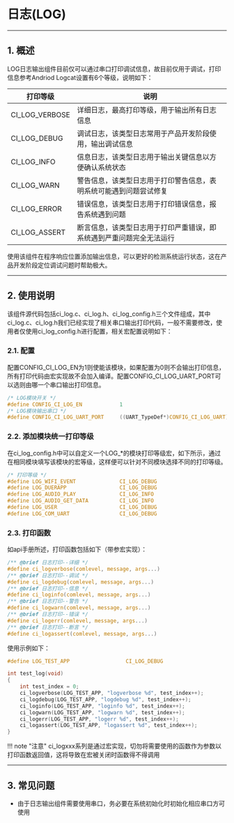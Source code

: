 # 日志(LOG)

***

## 1. 概述

LOG日志输出组件目前仅可以通过串口打印调试信息，故目前仅用于调试，打印信息参考Andriod Logcat设置有6个等级，说明如下：

| 打印等级       | 说明                                                                 |
| -------------- | -------------------------------------------------------------------- |
| CI_LOG_VERBOSE | 详细日志，最高打印等级，用于输出所有日志信息                         |
| CI_LOG_DEBUG   | 调试日志，该类型日志常用于产品开发阶段使用，输出调试信息             |
| CI_LOG_INFO    | 信息日志，该类型日志用于输出关键信息以方便确认系统状态               |
| CI_LOG_WARN    | 警告信息，该类型日志用于打印警告信息，表明系统可能遇到问题尝试修复   |
| CI_LOG_ERROR   | 错误信息，该类型日志用于打印错误信息，报告系统遇到问题               |
| CI_LOG_ASSERT  | 断言信息，该类型日志用于打印严重错误，即系统遇到严重问题完全无法运行 |

使用该组件在程序响应位置添加输出信息，可以更好的检测系统运行状态，这在产品开发阶段定位调试问题时帮助极大。

***

## 2. 使用说明

该组件源代码包括ci_log.c、ci_log.h、ci_log_config.h三个文件组成，其中ci_log.c、ci_log.h我们已经实现了相关串口输出打印代码，一般不需要修改，使用者仅使用ci_log_config.h进行配置，相关宏配置说明如下：

### 2.1. 配置

配置CONFIG_CI_LOG_EN为1则使能该模块，如果配置为0则不会输出打印信息，所有打印代码由宏实现故不会加入编译。配置CONFIG_CI_LOG_UART_PORT可以选则由哪一个串口输出打印信息。

```c
/* LOG模块开关 */
#define CONFIG_CI_LOG_EN            1
/* LOG模块输出串口 */
#define CONFIG_CI_LOG_UART_PORT     ((UART_TypeDef*)CONFIG_CI_LOG_UART)
```

### 2.2. 添加模块统一打印等级

在ci_log_config.h中可以自定义一个LOG_*的模块打印等级宏，如下所示，通过在相同模块填写该模块的宏等级，这样便可以针对不同模块选择不同的打印等级。

```c
/* 打印等级 */
#define LOG_WIFI_EVENT              CI_LOG_DEBUG
#define LOG_DUERAPP                 CI_LOG_DEBUG
#define LOG_AUDIO_PLAY              CI_LOG_INFO
#define LOG_AUDIO_GET_DATA          CI_LOG_INFO
#define LOG_USER                    CI_LOG_DEBUG
#define LOG_COM_UART                CI_LOG_DEBUG
```

### 2.3. 打印函数

如api手册所述，打印函数包括如下（带参宏实现）：

```c
/** @brief 日志打印--详细 */
#define ci_logverbose(comlevel, message, args...) 
/** @brief 日志打印--调试 */
#define ci_logdebug(comlevel, message, args...)  
/** @brief 日志打印--信息 */
#define ci_loginfo(comlevel, message, args...) 
/** @brief 日志打印--警告 */
#define ci_logwarn(comlevel, message, args...)  
/** @brief 日志打印--错误 */
#define ci_logerr(comlevel, message, args...)  
/** @brief 日志打印--断言 */
#define ci_logassert(comlevel, message, args...)
```

使用示例如下：
```c
#define LOG_TEST_APP                  CI_LOG_DEBUG

int test_log(void)
{
    int test_index = 0;
    ci_logverbose(LOG_TEST_APP, "logverbose %d", test_index++);
    ci_logdebug(LOG_TEST_APP, "logdebug %d", test_index++);
    ci_loginfo(LOG_TEST_APP, "loginfo %d", test_index++);
    ci_logwarn(LOG_TEST_APP, "logwarn %d", test_index++);
    ci_logerr(LOG_TEST_APP, "logerr %d", test_index++);
    ci_logassert(LOG_TEST_APP, "logassert %d", test_index++);
}
```

!!! note "注意"
    ci_logxxx系列是通过宏实现，切勿将需要使用的函数作为参数以打印函数返回值，这将导致在宏被关闭时函数得不得调用

***

## 3. 常见问题

* 由于日志输出组件需要使用串口，务必要在系统初始化时初始化相应串口方可使用
